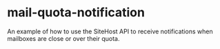 # mail-quota-notification
An example of how to use the SiteHost API to receive notifications when mailboxes are close or over their quota.
